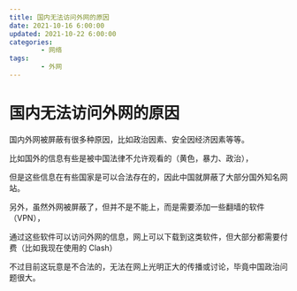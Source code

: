 ```yaml
---
title: 国内无法访问外网的原因
date: 2021-10-16 6:00:00
updated: 2021-10-22 6:00:00
categories:
        - 网络
tags:
        - 外网
---
```


# 国内无法访问外网的原因

国内外网被屏蔽有很多种原因，比如政治因素、安全因经济因素等等。

比如国外的信息有些是被中国法律不允许观看的（黄色，暴力、政治），

但是这些信息在有些国家是可以合法存在的，因此中国就屏蔽了大部分国外知名网站。

另外，虽然外网被屏蔽了，但并不是不能上，而是需要添加一些翻墙的软件（VPN），

通过这些软件可以访问外网的信息，网上可以下载到这类软件，但大部分都需要付费（比如我现在使用的 Clash）

不过目前这玩意是不合法的，无法在网上光明正大的传播或讨论，毕竟中国政治问题很大。
